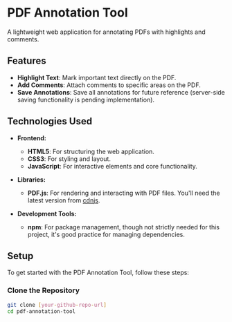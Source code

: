 # PDF Annotation Tool

A lightweight web application for annotating PDFs with highlights and comments.

## Features

- **Highlight Text**: Mark important text directly on the PDF.
- **Add Comments**: Attach comments to specific areas on the PDF.
- **Save Annotations**: Save all annotations for future reference (server-side saving functionality is pending implementation).

## Technologies Used

- **Frontend:**
  - **HTML5**: For structuring the web application.
  - **CSS3**: For styling and layout.
  - **JavaScript**: For interactive elements and core functionality.

- **Libraries:**
  - **PDF.js**: For rendering and interacting with PDF files. You'll need the latest version from [cdnjs](https://cdnjs.com/libraries/pdf.js).

- **Development Tools:**
  - **npm**: For package management, though not strictly needed for this project, it's good practice for managing dependencies.

## Setup

To get started with the PDF Annotation Tool, follow these steps:

### Clone the Repository

```bash
git clone [your-github-repo-url]
cd pdf-annotation-tool

